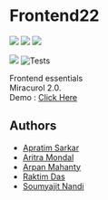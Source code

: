 # Frontend22

<!-- Badge -->

![](https://img.shields.io/github/contributors/GCETTB-HYLAND-HACK-22/Frontend22)
![](https://img.shields.io/github/commit-activity/m/GCETTB-HYLAND-HACK-22/Frontend22)
![](https://img.shields.io/github/last-commit/GCETTB-HYLAND-HACK-22/Frontend22)

![](https://img.shields.io/website?url=https%3A%2F%2Fsoumyajitnandi.000webhostapp.com%2F)
![Tests](https://github.com/GCETT-Berhampore/CollegeConnect-Backend/workflows/Tests/badge.svg)


<!-- /Badge -->

Frontend essentials<br>
Miracurol 2.0.<br>
Demo : <a href="https://soumyajitnandi.000webhostapp.com/" target="_blank">Click Here</a>

## Authors
- [Apratim Sarkar](@axen46)
- [Aritra Mondal](@Aritra-Mondal)
- [Arpan Mahanty](@Edumate696)
- [Raktim Das](@raktimdas2238)
- [Soumyajit Nandi](@soumyajitnandi1)
